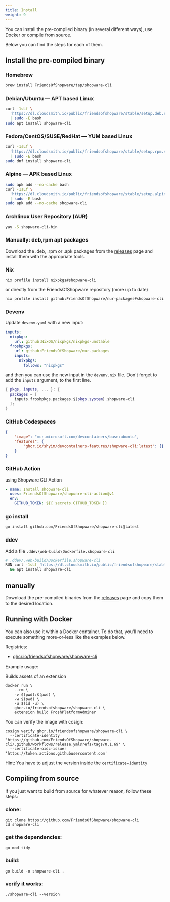 ```yaml
---
title: Install
weight: 9
---
```


You can install the pre-compiled binary (in several different ways), use Docker or compile from source.

Below you can find the steps for each of them.


## Install the pre-compiled binary

### Homebrew

```bash
brew install FriendsOfShopware/tap/shopware-cli
```

### Debian/Ubuntu — APT based Linux

```bash
curl -1sLf \
  'https://dl.cloudsmith.io/public/friendsofshopware/stable/setup.deb.sh' \
  | sudo -E bash
sudo apt install shopware-cli
```

### Fedora/CentOS/SUSE/RedHat — YUM based Linux

```bash
curl -1sLf \
  'https://dl.cloudsmith.io/public/friendsofshopware/stable/setup.rpm.sh' \
  | sudo -E bash
sudo dnf install shopware-cli
```

### Alpine — APK based Linux

```bash
sudo apk add --no-cache bash
curl -1sLf \
  'https://dl.cloudsmith.io/public/friendsofshopware/stable/setup.alpine.sh' \
  | sudo -E bash
sudo apk add --no-cache shopware-cli
```

### Archlinux User Repository (AUR)

```bash
yay -S shopware-cli-bin
```

### Manually: deb,rpm apt packages

Download the .deb, .rpm or .apk packages from the [releases](https://github.com/FriendsOfShopware/shopware-cli/releases/) page and install them with the appropriate tools.

### Nix

```shell
nix profile install nixpkgs#shopware-cli
```

or directly from the FriendsOfShopware repository (more up to date)

```shell
nix profile install github:FriendsOfShopware/nur-packages#shopware-cli
```

### Devenv

Update `devenv.yaml` with a new input:

```yaml
inputs:
  nixpkgs:
    url: github:NixOS/nixpkgs/nixpkgs-unstable
  froshpkgs:
    url: github:FriendsOfShopware/nur-packages
    inputs:
      nixpkgs:
        follows: "nixpkgs"
```

and then you can use the new input in the `devenv.nix` file. Don't forget to add the `inputs` argument, to the first line.


```nix
{ pkgs, inputs, ... }: {
  packages = [
    inputs.froshpkgs.packages.${pkgs.system}.shopware-cli
  ];
}
```

### GitHub Codespaces

```json
{
    "image": "mcr.microsoft.com/devcontainers/base:ubuntu",
    "features": {
        "ghcr.io/shyim/devcontainers-features/shopware-cli:latest": {}
    }
}
```

### GitHub Action

using Shopware CLI Action

```yaml
- name: Install shopware-cli
  uses: FriendsOfShopware/shopware-cli-action@v1
  env:
    GITHUB_TOKEN: ${{ secrets.GITHUB_TOKEN }}
```

### go install

```bash
go install github.com/FriendsOfShopware/shopware-cli@latest
```

### ddev

Add a file `.ddev\web-build\Dockerfile.shopware-cli`

```bash
# .ddev/.web-build/Dockerfile.shopware-cli
RUN curl -1sLf 'https://dl.cloudsmith.io/public/friendsofshopware/stable/setup.deb.sh' | sudo -E bash \
  && apt install shopware-cli
```

## manually

Download the pre-compiled binaries from the [releases](https://github.com/FriendsOfShopware/shopware-cli/releases/) page and copy them to the desired location.

## Running with Docker

You can also use it within a Docker container. To do that, you'll need to execute something more-or-less like the examples below.

Registries:

- [ghcr.io/friendsofshopware/shopware-cli](https://github.com/FriendsOfShopware/shopware-cli/pkgs/container/shopware-cli)

Example usage:

Builds assets of an extension

```
docker run \
    --rm \
    -v $(pwd):$(pwd) \
    -w $(pwd) \
    -u $(id -u) \
    ghcr.io/friendsofshopware/shopware-cli \
    extension build FroshPlatformAdminer
```

You can verify the image with cosign:

```
cosign verify ghcr.io/friendsofshopware/shopware-cli \
  --certificate-identity 'https://github.com/FriendsOfShopware/shopware-cli/.github/workflows/release.yml@refs/tags/0.1.69' \
  --certificate-oidc-issuer 'https://token.actions.githubusercontent.com'
```

Hint: You have to adjust the version inside the `certificate-identity`

## Compiling from source

If you just want to build from source for whatever reason, follow these steps:

### clone:

```
git clone https://github.com/FriendsOfShopware/shopware-cli
cd shopware-cli
```

### get the dependencies:

```
go mod tidy
```

### build:

```
go build -o shopware-cli .
```

### verify it works:

```
./shopware-cli --version
```

